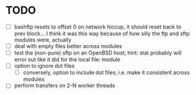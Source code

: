 TODO
====

- [ ] bashftp resets to offset 0 on network hiccup, it should reset back to prev block... I think it was this way because of how silly the ftp and sftp modules were, actually
- [ ] deal with empty files better across modules
- [ ] test the (non-pure) sftp on an OpenBSD host; hint: stat probably will error out like it did for the local file: module
- [ ] option to ignore dot files
  + [ ] conversely, option to include dot files; i.e. make it consistent
        across modules
- [ ] perform transfers on 2-N worker threads
